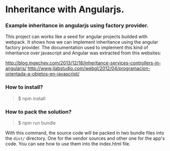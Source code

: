 # Inheritance with Angularjs.
### Example inheritance in angularjs using factory provider.

This project can works like a seed for angular projects builded with webpack. It shows how we can implement inheritance using the angular factory provider.
The documentation used to implement this kind of inheritance over javascript and Angular was extracted from this websites:

http://blog.mgechev.com/2013/12/18/inheritance-services-controllers-in-angularjs/
http://www.jlabstudio.com/webgl/2012/04/programacion-orientada-a-objetos-en-javascript/


### How to install?

> $ npm install

### How to pack the solution?

> $ npm run bundle

With this command, the source code will be packed in two bundle files into the `dist/` directory. One for the vendor sources and other one for the app's code. You can see how to use them into the index.html file.
